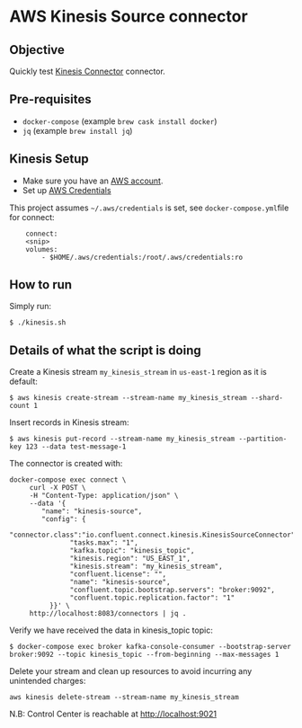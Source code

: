 # AWS Kinesis Source connector

## Objective

Quickly test [Kinesis Connector](https://docs.confluent.io/current/connect/kafka-connect-kinesis/quickstart.html) connector.

## Pre-requisites

* `docker-compose` (example `brew cask install docker`)
* `jq` (example `brew install jq`)

## Kinesis Setup

* Make sure you have an [AWS account](https://docs.aws.amazon.com/streams/latest/dev/before-you-begin.html#setting-up-sign-up-for-aws).
* Set up [AWS Credentials](https://docs.confluent.io/current/connect/kafka-connect-kinesis/quickstart.html#aws-credentials)

This project assumes `~/.aws/credentials` is set, see `docker-compose.yml`file for connect:

```
    connect:
    <snip>
    volumes:
        - $HOME/.aws/credentials:/root/.aws/credentials:ro
```

## How to run

Simply run:

```
$ ./kinesis.sh
```

## Details of what the script is doing

Create a Kinesis stream `my_kinesis_stream` in `us-east-1` region as it is default:

```
$ aws kinesis create-stream --stream-name my_kinesis_stream --shard-count 1
```

Insert records in Kinesis stream:

```
$ aws kinesis put-record --stream-name my_kinesis_stream --partition-key 123 --data test-message-1
```

The connector is created with:

```
docker-compose exec connect \
     curl -X POST \
     -H "Content-Type: application/json" \
     --data '{
        "name": "kinesis-source",
        "config": {
               "connector.class":"io.confluent.connect.kinesis.KinesisSourceConnector",
               "tasks.max": "1",
               "kafka.topic": "kinesis_topic",
               "kinesis.region": "US_EAST_1",
               "kinesis.stream": "my_kinesis_stream",
               "confluent.license": "",
               "name": "kinesis-source",
               "confluent.topic.bootstrap.servers": "broker:9092",
               "confluent.topic.replication.factor": "1"
          }}' \
     http://localhost:8083/connectors | jq .
```

Verify we have received the data in kinesis_topic topic:

```
$ docker-compose exec broker kafka-console-consumer --bootstrap-server broker:9092 --topic kinesis_topic --from-beginning --max-messages 1
```

Delete your stream and clean up resources to avoid incurring any unintended charges:

```
aws kinesis delete-stream --stream-name my_kinesis_stream
```

N.B: Control Center is reachable at [http://localhost:9021](http://localhost:9021])
